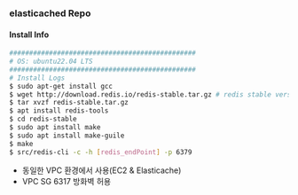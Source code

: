 ### elasticached Repo

#### Install Info


```bash 
###############################################
# OS: ubuntu22.04 LTS 
###############################################
# Install Logs
$ sudo apt-get install gcc
$ wget http://download.redis.io/redis-stable.tar.gz # redis stable version install  
$ tar xvzf redis-stable.tar.gz
$ apt install redis-tools
$ cd redis-stable
$ sudo apt install make
$ sudo apt install make-guile
$ make 
$ src/redis-cli -c -h [redis_endPoint] -p 6379 
```

- 동일한 VPC 환경에서 사용(EC2 & Elasticache)
- VPC SG 6317 방화벽 허용 